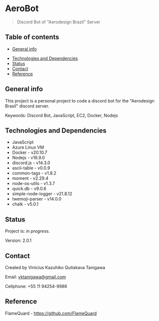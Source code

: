 # AeroBot
> Discord Bot of "Aerodesign Brazil" Server
## Table of contents
* [General info](#general-info)
<!---
* [Screenshots](#screenshots)
--->
* [Technologies and Dependencies](#technologies-and-dependencies)
* [Status](#status)
* [Contact](#contact)
* [Reference](#Reference)

## General info
This project is a personal project to code a discord bot for the "Aerodesign Brasil" discord server.

Keywords: Discord Bot, JavaScript, EC2, Docker, Nodejs

<!---
## Screenshots
![Example screenshot](./img/screenshot.png)
--->

## Technologies and Dependencies
* JavaScript
* Azure Linux VM
* Docker - v20.10.7
* Nodejs - v16.9.0
* discord.js - v14.3.0
* ascii-table - v0.0.9
* common-tags - v1.8.2
* moment - v2.29.4
* node-os-utils - v1.3.7
* quick.db - v9.0.6
* simple-node-logger - v21.8.12
* twemoji-parser - v14.0.0
* chalk - v5.0.1

## Status
Project is: _in progress_.

Version: 2.0.1

## Contact
Created by Vinicius Kazuhiko Quitakava Tanigawa

Email: vktanigawa@gmail.com

Cellphone: +55 11 94254-9986

## Reference
FlameQuard - https://github.com/FlameQuard
